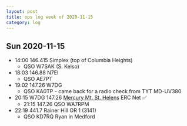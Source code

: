 ```yaml
---
layout: post
title: ops log week of 2020-11-15
category: log
---
```


## Sun 2020-11-15

* 14:00 146.415 Simplex (top of Columbia Heights)
  * QSO W7SAK (S. Kelso)
* 18:03 146.88 N7EI
  * QSO AE7PT
* 19:02 147.26 W7DG
  * QSO KA0TP - came back for a radio check from TYT MD-UV380
* 20:15 W7DG 147.26 [Mercury Mt. St. Helens](http://www.w7msh.org/about-mmsherc-net) ERC Net ✅
  * 21:15 147.26 QSO WA7RPM
* 22:19 441.7 Rainer Hill OR 1 (3141)
  * QSO KD7RQ Ryan in Medford
